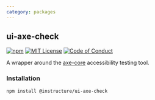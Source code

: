 ```yaml
---
category: packages
---
```


## ui-axe-check

[![npm][npm]][npm-url]
[![MIT License][license-badge]][license]
[![Code of Conduct][coc-badge]][coc]

A wrapper around the [axe-core](https://axe-core.org/) accessibility testing tool.

### Installation

```sh
npm install @instructure/ui-axe-check
```

[npm]: https://img.shields.io/npm/v/@instructure/ui-axe-check.svg
[npm-url]: https://npmjs.com/package/@instructure/ui-axe-check
[license-badge]: https://img.shields.io/npm/l/instructure-ui.svg?style=flat-square
[license]: https://github.com/instructure/instructure-ui/blob/master/LICENSE
[coc-badge]: https://img.shields.io/badge/code%20of-conduct-ff69b4.svg?style=flat-square
[coc]: https://github.com/instructure/instructure-ui/blob/master/CODE_OF_CONDUCT.md
